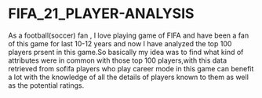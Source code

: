 # FIFA_21_PLAYER-ANALYSIS

As a football(soccer) fan , I love playing game of FIFA and have been a fan of this game for last 10-12 years and now I have analyzed the top 100 players prsent in this game.So basically my idea was to find what kind of attributes were in common with those top 100 players,with this data retrieved from sofifa players who play career mode in this game can benefit a lot with the knowledge of all the details of players known to them as well as the potential ratings.
